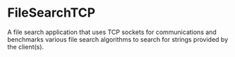 # FileSearchTCP

A file search application that uses TCP sockets for communications and benchmarks various file search algorithms to search for strings provided by the client(s).
